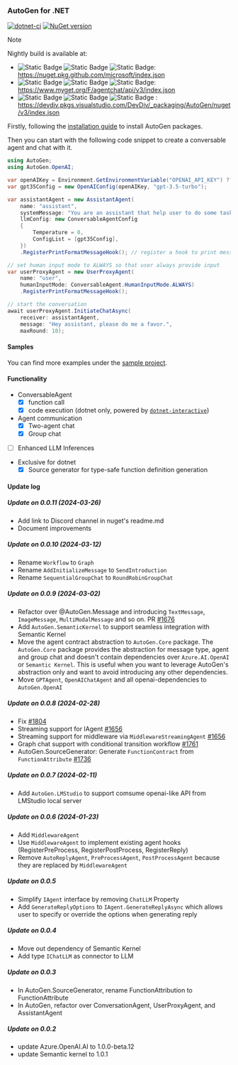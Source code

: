 ### AutoGen for .NET

[![dotnet-ci](https://github.com/microsoft/autogen/actions/workflows/dotnet-build.yml/badge.svg)](https://github.com/microsoft/autogen/actions/workflows/dotnet-build.yml)
[![NuGet version](https://badge.fury.io/nu/AutoGen.Core.svg)](https://badge.fury.io/nu/AutoGen.Core)

> [!NOTE]
> Nightly build is available at:
> - ![Static Badge](https://img.shields.io/badge/public-blue?style=flat) ![Static Badge](https://img.shields.io/badge/nightly-yellow?style=flat) ![Static Badge](https://img.shields.io/badge/github-grey?style=flat): https://nuget.pkg.github.com/microsoft/index.json
> - ![Static Badge](https://img.shields.io/badge/public-blue?style=flat) ![Static Badge](https://img.shields.io/badge/nightly-yellow?style=flat) ![Static Badge](https://img.shields.io/badge/myget-grey?style=flat): https://www.myget.org/F/agentchat/api/v3/index.json
> - ![Static Badge](https://img.shields.io/badge/internal-blue?style=flat) ![Static Badge](https://img.shields.io/badge/nightly-yellow?style=flat) ![Static Badge](https://img.shields.io/badge/azure_devops-grey?style=flat) : https://devdiv.pkgs.visualstudio.com/DevDiv/_packaging/AutoGen/nuget/v3/index.json


Firstly, following the [installation guide](./website/articles/Installation.md) to install AutoGen packages.

Then you can start with the following code snippet to create a conversable agent and chat with it.

```csharp
using AutoGen;
using AutoGen.OpenAI;

var openAIKey = Environment.GetEnvironmentVariable("OPENAI_API_KEY") ?? throw new Exception("Please set OPENAI_API_KEY environment variable.");
var gpt35Config = new OpenAIConfig(openAIKey, "gpt-3.5-turbo");

var assistantAgent = new AssistantAgent(
    name: "assistant",
    systemMessage: "You are an assistant that help user to do some tasks.",
    llmConfig: new ConversableAgentConfig
    {
        Temperature = 0,
        ConfigList = [gpt35Config],
    })
    .RegisterPrintFormatMessageHook(); // register a hook to print message nicely to console

// set human input mode to ALWAYS so that user always provide input
var userProxyAgent = new UserProxyAgent(
    name: "user",
    humanInputMode: ConversableAgent.HumanInputMode.ALWAYS)
    .RegisterPrintFormatMessageHook();

// start the conversation
await userProxyAgent.InitiateChatAsync(
    receiver: assistantAgent,
    message: "Hey assistant, please do me a favor.",
    maxRound: 10);
```

#### Samples
You can find more examples under the [sample project](https://github.com/microsoft/autogen/tree/dotnet/dotnet/sample/AutoGen.BasicSamples).

#### Functionality
- ConversableAgent
    - [x] function call
    - [x] code execution (dotnet only, powered by [`dotnet-interactive`](https://github.com/dotnet/interactive))

- Agent communication
    - [x] Two-agent chat
    - [x] Group chat

- [ ] Enhanced LLM Inferences

- Exclusive for dotnet
    - [x] Source generator for type-safe function definition generation

#### Update log
##### Update on 0.0.11 (2024-03-26)
- Add link to Discord channel in nuget's readme.md
- Document improvements
##### Update on 0.0.10 (2024-03-12)
- Rename `Workflow` to `Graph`
- Rename `AddInitializeMessage` to `SendIntroduction`
- Rename `SequentialGroupChat` to `RoundRobinGroupChat`
##### Update on 0.0.9 (2024-03-02)
- Refactor over @AutoGen.Message and introducing `TextMessage`, `ImageMessage`, `MultiModalMessage` and so on. PR [#1676](https://github.com/microsoft/autogen/pull/1676)
- Add `AutoGen.SemanticKernel` to support seamless integration with Semantic Kernel
- Move the agent contract abstraction to `AutoGen.Core` package. The `AutoGen.Core` package provides the abstraction for message type, agent and group chat and doesn't contain dependencies over `Azure.AI.OpenAI` or `Semantic Kernel`. This is useful when you want to leverage AutoGen's abstraction only and want to avoid introducing any other dependencies.
- Move `GPTAgent`, `OpenAIChatAgent` and all openai-dependencies to `AutoGen.OpenAI`
##### Update on 0.0.8 (2024-02-28)
- Fix [#1804](https://github.com/microsoft/autogen/pull/1804)
- Streaming support for IAgent [#1656](https://github.com/microsoft/autogen/pull/1656)
- Streaming support for middleware via `MiddlewareStreamingAgent` [#1656](https://github.com/microsoft/autogen/pull/1656)
- Graph chat support with conditional transition workflow [#1761](https://github.com/microsoft/autogen/pull/1761)
- AutoGen.SourceGenerator: Generate `FunctionContract` from `FunctionAttribute` [#1736](https://github.com/microsoft/autogen/pull/1736)
##### Update on 0.0.7 (2024-02-11)
- Add `AutoGen.LMStudio` to support comsume openai-like API from LMStudio local server
##### Update on 0.0.6 (2024-01-23)
- Add `MiddlewareAgent`
- Use `MiddlewareAgent` to implement existing agent hooks (RegisterPreProcess, RegisterPostProcess, RegisterReply)
- Remove `AutoReplyAgent`, `PreProcessAgent`, `PostProcessAgent` because they are replaced by `MiddlewareAgent`
##### Update on 0.0.5
- Simplify `IAgent` interface by removing `ChatLLM` Property
- Add `GenerateReplyOptions` to `IAgent.GenerateReplyAsync` which allows user to specify or override the options when generating reply

##### Update on 0.0.4
- Move out dependency of Semantic Kernel
- Add type `IChatLLM` as connector to LLM

##### Update on 0.0.3
- In AutoGen.SourceGenerator, rename FunctionAttribution to FunctionAttribute
- In AutoGen, refactor over ConversationAgent, UserProxyAgent, and AssistantAgent

##### Update on 0.0.2
- update Azure.OpenAI.AI to 1.0.0-beta.12
- update Semantic kernel to 1.0.1
